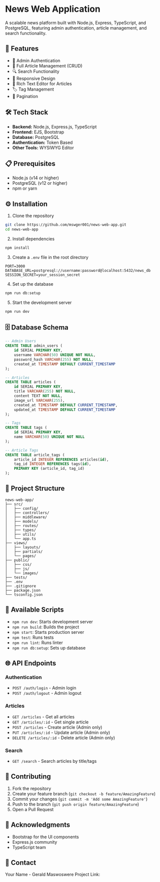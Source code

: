 
# News Web Application

A scalable news platform built with Node.js, Express, TypeScript, and PostgreSQL, featuring admin authentication, article management, and search functionality.

## 🚀 Features

- 🔐 Admin Authentication
- 📰 Full Article Management (CRUD)
- 🔍 Search Functionality
- 📱 Responsive Design
- 🎨 Rich Text Editor for Articles
- 🏷️ Tag Management
- 📄 Pagination

## 🛠️ Tech Stack

- **Backend:** Node.js, Express.js, TypeScript
- **Frontend:** EJS, Bootstrap
- **Database:** PostgreSQL
- **Authentication:** Token Based
- **Other Tools:** WYSIWYG Editor

## 📋 Prerequisites

- Node.js (v14 or higher)
- PostgreSQL (v12 or higher)
- npm or yarn

## ⚙️ Installation

1. Clone the repository
```bash
git clone https://github.com/mswger001/news-web-app.git
cd news-web-app
```

2. Install dependencies
```bash
npm install
```

3. Create a `.env` file in the root directory
```env
PORT=3000
DATABASE_URL=postgresql://username:password@localhost:5432/news_db
SESSION_SECRET=your_session_secret
```

4. Set up the database
```bash
npm run db:setup
```

5. Start the development server
```bash
npm run dev
```

## 🗄️ Database Schema

```sql
-- Admin Users
CREATE TABLE admin_users (
    id SERIAL PRIMARY KEY,
    username VARCHAR(50) UNIQUE NOT NULL,
    password_hash VARCHAR(255) NOT NULL,
    created_at TIMESTAMP DEFAULT CURRENT_TIMESTAMP
);

-- Articles
CREATE TABLE articles (
    id SERIAL PRIMARY KEY,
    title VARCHAR(255) NOT NULL,
    content TEXT NOT NULL,
    image_url VARCHAR(255),
    created_at TIMESTAMP DEFAULT CURRENT_TIMESTAMP,
    updated_at TIMESTAMP DEFAULT CURRENT_TIMESTAMP
);

-- Tags
CREATE TABLE tags (
    id SERIAL PRIMARY KEY,
    name VARCHAR(50) UNIQUE NOT NULL
);

-- Article Tags
CREATE TABLE article_tags (
    article_id INTEGER REFERENCES articles(id),
    tag_id INTEGER REFERENCES tags(id),
    PRIMARY KEY (article_id, tag_id)
);
```

## 📁 Project Structure

```
news-web-app/
├── src/
│   ├── config/
│   ├── controllers/
│   ├── middleware/
│   ├── models/
│   ├── routes/
│   ├── types/
│   ├── utils/
│   └── app.ts
├── views/
│   ├── layouts/
│   ├── partials/
│   └── pages/
├── public/
│   ├── css/
│   ├── js/
│   └── images/
├── tests/
├── .env
├── .gitignore
├── package.json
└── tsconfig.json
```

## 🔑 Available Scripts

- `npm run dev`: Starts development server
- `npm run build`: Builds the project
- `npm start`: Starts production server
- `npm test`: Runs tests
- `npm run lint`: Runs linter
- `npm run db:setup`: Sets up database

## 🌐 API Endpoints

### Authentication
- `POST /auth/login` - Admin login
- `POST /auth/logout` - Admin logout

### Articles
- `GET /articles` - Get all articles
- `GET /articles/:id` - Get single article
- `POST /articles` - Create article (Admin only)
- `PUT /articles/:id` - Update article (Admin only)
- `DELETE /articles/:id` - Delete article (Admin only)

### Search
- `GET /search` - Search articles by title/tags

## 👥 Contributing

1. Fork the repository
2. Create your feature branch (`git checkout -b feature/AmazingFeature`)
3. Commit your changes (`git commit -m 'Add some AmazingFeature'`)
4. Push to the branch (`git push origin feature/AmazingFeature`)
5. Open a Pull Request



## 🤝 Acknowledgments

- Bootstrap for the UI components
- Express.js community
- TypeScript team

## 📧 Contact

Your Name - Gerald Maswoswere
Project Link:
